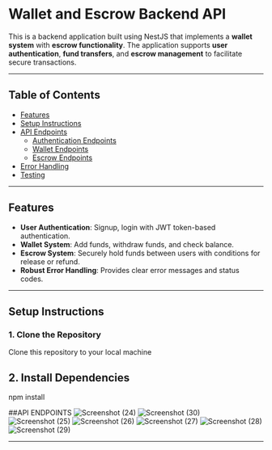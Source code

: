 # Wallet and Escrow Backend API

This is a backend application built using NestJS that implements a **wallet system** with **escrow functionality**. The application supports **user authentication**, **fund transfers**, and **escrow management** to facilitate secure transactions.

---

## **Table of Contents**
- [Features](#features)
- [Setup Instructions](#setup-instructions)
- [API Endpoints](#api-endpoints)
  - [Authentication Endpoints](#authentication-endpoints)
  - [Wallet Endpoints](#wallet-endpoints)
  - [Escrow Endpoints](#escrow-endpoints)
- [Error Handling](#error-handling)
- [Testing](#testing)

---

## **Features**
- **User Authentication**: Signup, login with JWT token-based authentication.
- **Wallet System**: Add funds, withdraw funds, and check balance.
- **Escrow System**: Securely hold funds between users with conditions for release or refund.
- **Robust Error Handling**: Provides clear error messages and status codes.

---

## **Setup Instructions**

### **1. Clone the Repository**
Clone this repository to your local machine

## **2. Install Dependencies**
npm install

##API ENDPOINTS
![Screenshot (24)](https://github.com/user-attachments/assets/4fe87f29-b60b-409a-8331-b71bcca27b6a)
![Screenshot (30)](https://github.com/user-attachments/assets/b1549c72-bda8-4a89-8744-f6d0fe1648e7)
![Screenshot (25)](https://github.com/user-attachments/assets/efeb175b-d330-4567-b914-2705fc07ce28)
![Screenshot (26)](https://github.com/user-attachments/assets/969060d6-8cce-4b47-91e3-0ad29703dce4)
![Screenshot (27)](https://github.com/user-attachments/assets/3800090c-9260-4fb5-acb1-fcd7a32dc353)
![Screenshot (28)](https://github.com/user-attachments/assets/6b7a25b2-d121-42ef-9ff0-8f1dffafab0b)
![Screenshot (29)](https://github.com/user-attachments/assets/be159f24-73c1-4374-b641-788c42bac8f8)



---














